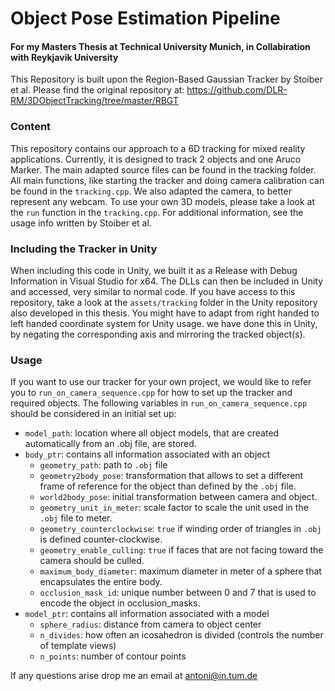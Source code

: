 # Object Pose Estimation Pipeline
#### For my Masters Thesis at Technical University Munich, in Collabiration with Reykjavik University
This Repository is built upon the Region-Based Gaussian Tracker by Stoiber et al.
Please find the original repository at: https://github.com/DLR-RM/3DObjectTracking/tree/master/RBGT

### Content
This repository contains our approach to a 6D tracking for mixed reality applications.
Currently, it is designed to track 2 objects and one Aruco Marker.
The main adapted source files can be found in the tracking folder.
All main functions, like starting the tracker and doing camera calibration can be found in the `tracking.cpp`.
We also adapted the camera, to better represent any webcam.
To use your own 3D models, please take a look at the `run` function in the `tracking.cpp`.
For additional information, see the usage info written by Stoiber et al.

### Including the Tracker in Unity
When including this code in Unity, we built it as a Release with Debug Information in Visual Studio for x64.
The DLLs can then be included in Unity and accessed, very similar to normal code.
If you have access to this repository, take a look at the `assets/tracking` folder in the Unity repository also developed in this thesis.
You might have to adapt from right handed to left handed coordinate system for Unity usage. we have done this in Unity, by negating the corresponding axis and mirroring the tracked object(s).

### Usage
If you want to use our tracker for your own project, we would like to refer you to `run_on_camera_sequence.cpp` for how to set up the tracker and required objects. The following variables in `run_on_camera_sequence.cpp` should be considered in an initial set up:
* `model_path`: location where all object models, that are created automatically from an .obj file, are stored.
* `body_ptr`: contains all information associated with an object
    * `geometry_path`: path to `.obj` file
    * `geometry2body_pose`: transformation that allows to set a different frame of reference for the object than defined by the `.obj` file.
    * `world2body_pose`: initial transformation between camera and object.
    * `geometry_unit_in_meter`: scale factor to scale the unit used in the `.obj` file to meter.
    * `geometry_counterclockwise`: `true` if winding order of triangles in `.obj` is defined counter-clockwise.
    * `geometry_enable_culling`: `true` if faces that are not facing toward the camera should be culled.
    * `maximum_body_diameter`: maximum diameter in meter of a sphere that encapsulates the entire body.
    * `occlusion_mask_id`: unique number between 0 and 7 that is used to encode the object in occlusion_masks.
* `model_ptr`: contains all information associated with a model
    * `sphere_radius`: distance from camera to object center
    * `n_divides`: how often an icosahedron is divided (controls the number of template views)
    * `n_points`: number of contour points

If any questions arise drop me an email at antoni@in.tum.de